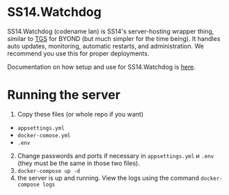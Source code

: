 # SS14.Watchdog 

SS14.Watchdog (codename Ian) is SS14's server-hosting wrapper thing, similar to [TGS](https://github.com/tgstation/tgstation-server) for BYOND (but much simpler for the time being). It handles auto updates, monitoring, automatic restarts, and administration. We recommend you use this for proper deployments.

Documentation on how setup and use for SS14.Watchdog is [here](https://docs.spacestation14.io/en/getting-started/hosting#ss14watchdog).


# Running the server

1) Copy these files (or whole repo if you want)
 - `appsettings.yml`
 - `docker-comose.yml`
 - `.env `

2) Change passwords and ports if necessary in `appsettings.yml` и `.env` (they must be the same in those two files).
3) ```docker-compose up -d```
4) the server is up and running. View the logs using the command ```docker-compose logs```
